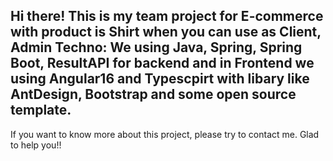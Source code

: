 Hi there!
This is my team project for E-commerce with product is Shirt when you can use as Client, Admin
Techno:
We using Java, Spring, Spring Boot, ResultAPI for backend and in Frontend we using Angular16 and Typescpirt with libary like AntDesign, Bootstrap and some open source template.
---
If you want to know more about this project, please try to contact me. Glad to help you!!
